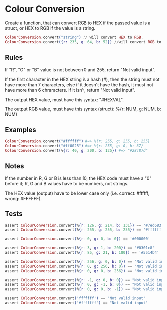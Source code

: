 # Colour Conversion

Create a function, that can convert RGB to HEX if the passed value is a struct,
or HEX to RGB if the value is a string.

```elixir
ColourConversion.convert("string") // will convert HEX to RGB.
ColourConversion.convert({r: 235, g: 64, b: 52}) //will convert RGB to HEX.
```

## Rules

If "R", "G" or "B" value is not between 0 and 255, return "Not valid input".

If the first character in the HEX string is a hash (#), then the string must
not have more than 7 characters, else if it doesn't have the hash, it must not
have more than 6 chraracters. If it isn't, return "Not valid input".

The output HEX value, must have this syntax: "#HEXVAL".

The output RGB value, must have this syntax (struct): %{r: NUM, g: NUM, b: NUM}

## Examples

```elixir
ColourConversion.convert("#ffffff") #=> %{r: 255, g: 255, b: 255}
ColourConversion.convert("#ff0025") #=> %{r: 255, g: 0, b: 37}
ColourConversion.convert(%{r: 40, g: 200, b: 125}) #=> "#28c87d"
```

## Notes

If the number in R, G or B is less than 10, the HEX code must have a "0" before
it; R, G and B values have to be numbers, not strings.

The HEX value (output) have to be lower case only (i.e. correct: #ffffff, wrong: #FFFFFF).

## Tests

```elixir
assert ColourConversion.convert(%{r: 126, g: 214, b: 131}) == '#7ed683'
assert ColourConversion.convert(%{r: 255, g: 255, b: 255}) == '#ffffff'

assert ColourConversion.convert(%{r: 0, g: 0, b: 0}) == '#000000'

assert ColourConversion.convert(%{r: 3, g: 1, b: 200}) == '#0301c8'
assert ColourConversion.convert(%{r: 85, g: 21, b: 180}) == '#5514b4'

assert ColourConversion.convert(%{r: 256, g: 0, b: 0}) == "Not valid input"
assert ColourConversion.convert(%{r: 0, g: 256, b: 0}) == "Not valid input"
assert ColourConversion.convert(%{r: 0, g: 0, b: 256}) == "Not valid input"

assert ColourConversion.convert(%{r: -1, g: 0, b: 0}) == "Not valid input"
assert ColourConversion.convert(%{r: 0, g: -1, b: 0}) == "Not valid input"
assert ColourConversion.convert(%{r: 0, g: 0, b: -1}) == "Not valid input"

assert ColourConversion.convert('fffffff') == "Not valid input"
assert ColourConversion.convert('#fffffff') == "Not valid input"
```
